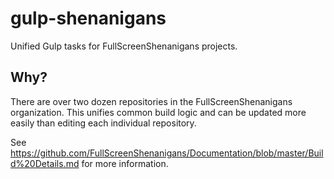 # gulp-shenanigans

Unified Gulp tasks for FullScreenShenanigans projects.

## Why?

There are over two dozen repositories in the FullScreenShenanigans organization.
This unifies common build logic and can be updated more easily than editing each individual repository.

See https://github.com/FullScreenShenanigans/Documentation/blob/master/Build%20Details.md for more information.
